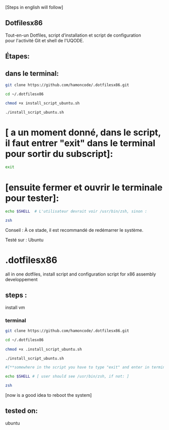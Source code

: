 
[Steps in english will follow]

## Dotfilesx86

Tout-en-un Dotfiles, script d’installation et script de configuration  
pour l'activité Git et shell de l'UQODE.

## Étapes:  

## dans le terminal:

```sh
git clone https://github.com/hamoncode/.dotfilesx86.git

cd ~/.dotfilesx86

chmod +x install_script_ubuntu.sh

./install_script_ubuntu.sh
```

# **[ a un moment donné, dans le script, il faut entrer "exit" dans le terminal pour sortir du subscript]:**

```sh
exit
```
# **[ensuite fermer et ouvrir le terminale pour tester]:**
```sh
echo $SHELL  # L'utilisateur devrait voir /usr/bin/zsh, sinon :

zsh

```
Conseil : À ce stade, il est recommandé de redémarrer le système.

Testé sur :
Ubuntu 


# .dotfilesx86

all in one
dotfiles, install script and configuration script
for x86 assembly developpement

## steps :

install vm 

### terminal

```sh
git clone https://github.com/hamoncode/.dotfilesx86.git

cd ~/.dotfilesx86
 
chmod +x .install_script_ubuntu.sh

./install_script_ubuntu.sh 

#[**somewhere in the script you have to type "exit" and enter in terminal to exit a subscript**]

echo $SHELL # [ user should see /usr/bin/zsh, if not: ]

zsh 

```
[now is a good idea to reboot the system]

## tested on:

ubuntu 

